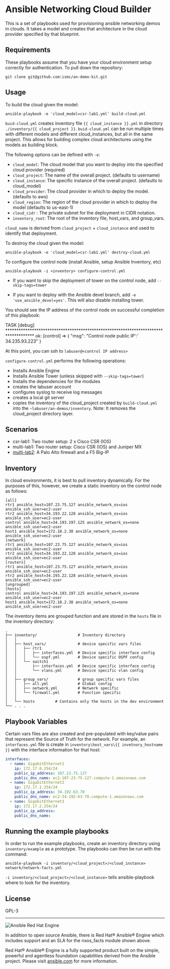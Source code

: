 Ansible Networking Cloud Builder
=========

This is a set of playbooks used for provisioning ansible networking demos in clouds.  It takes a model and creates that architecture in the cloud provider specified by that blueprint.

Requirements
------------

These playbooks assume that you have your cloud environment setup correctly for authentication.  To pull down the repository:

```
git clone git@github.com:ismc/an-demo-kit.git
```

Usage
--------

To build the cloud given the model:

```
ansible-playbook -e 'cloud_model=csr-lab1.yml' build-cloud.yml
```

`buid-cloud.yml` creates  inventory file `{{ cloud_instance }}.yml` in directory `./inventory/{{ cloud_project }}`.  `buid-cloud.yml` can be run multiple times with different models and different cloud_instances, but all in the same project.  This allows for building complex cloud architectures using the models as building block.



The following options can be defined with `-e`:
- `cloud_model`: The cloud model that you want to deploy into the specified cloud provider (required)
- `cloud_project`: The name of the overall project. (defaults to username)
- `cloud_instance`: The specific instance of the overall project. (defaults to cloud_model)
- `cloud_provider`: The cloud provider in which to deploy the model. (defaults to aws)
- `cloud_region`: The region of the cloud provider in which to deploy the model (defaults to us-east-1)
- `cloud_cidr` : The private subnet for the deployment in CIDR notation.
- `inventory_root`: The root of the inventory file, host_vars, and group_vars.

`cloud_name` is derived from `cloud_project` + `cloud_instance` and used to identify that deployment.

To destroy the cloud given the model:

```
ansible-playbook -e 'cloud_model=csr-lab1.yml' destroy-cloud.yml
```

To configure the control node (install Ansible, setup Ansible Inventory, etc)

```
ansible-playbook -i <inventory> configure-control.yml
```

- If you want to skip the deployment of tower on the control node, add `--skip-tags=tower`

- If you want to deploy with the Ansible devel branch, add `-e 'use_ansible_devel=yes'`.  This will also disable installing tower.

You should see the IP address of the control node on successful completion of this playbook:

TASK [debug] ************************************************************************************
ok: [control] => {
    "msg": "Control node public IP':' 34.235.93.223"
}

At this point, you can ssh to `labuser@<control IP address>`

`configure-control.yml` performs the following operations:

- Installs Ansible Engine
- Installs Ansible Tower (unless skipped with `--skip-tags=tower`)
- Installs the dependencies for the modules
- creates the labuser account
- configures syslog to receive log messages
- creates a local git server
- copies the inventory of the cloud_project created by `build-cloud.yml` into the `~labuser/an-demos/inventory`.  Note: It removes the cloud_project directory layer.


## Scenarios
- csr-lab1: Two router setup: 2 x Cisco CSR (IOS)
- multi-lab1: Two router setup: Cisco CSR (IOS) and Juniper MX
- [multi-lab2](scenarios/multi-lab2): A Palo Alto firewall and a F5 Big-IP

## Inventory

In cloud environments, it is best to pull inventory dynamically.  For the purposes of this, however, we create a static inventory on the control node as follows:

```
[all]
rtr1 ansible_host=107.23.75.127 ansible_network_os=ios ansible_ssh_user=ec2-user
rtr2 ansible_host=34.193.22.128 ansible_network_os=ios ansible_ssh_user=ec2-user
control ansible_host=34.193.197.125 ansible_network_os=none ansible_ssh_user=ec2-user
host1 ansible_host=172.18.2.38 ansible_network_os=none ansible_ssh_user=ec2-user
[network]
rtr1 ansible_host=107.23.75.127 ansible_network_os=ios ansible_ssh_user=ec2-user
rtr2 ansible_host=34.193.22.128 ansible_network_os=ios ansible_ssh_user=ec2-user
[routers]
rtr1 ansible_host=107.23.75.127 ansible_network_os=ios ansible_ssh_user=ec2-user
rtr2 ansible_host=34.193.22.128 ansible_network_os=ios ansible_ssh_user=ec2-user
[ungrouped]
[hosts]
control ansible_host=34.193.197.125 ansible_network_os=none ansible_ssh_user=ec2-user
host1 ansible_host=172.18.2.38 ansible_network_os=none ansible_ssh_user=ec2-user
```

The inventory items are grouped function and are stored in the `hosts` file in the inventory directory:

```
.
├── inventory/                  # Inventory directory
│   │
│   ├── host_vars/              # device specific vars files
│   │   ├── rtr1
│   │   │   ├── interfaces.yml  # Device specific interface config
│   │   │   └── ospf.yml        # Device specific OSPF config
│   │   └── switch1
│   │       ├── interfaces.yml  # Device specific interface config
│   │       └── vlans.yml       # Device specific vlan config
│   │
│   ├── group_vars/             # group specific vars files
│   │   ├── all.yml             # Global config   
│   │   ├── network.yml         # Network specific
│   │   └── firewall.yml        # Function specific
│   │   
│   └── hosts         # Contains only the hosts in the dev environment
└── . . .
```

## Playbook Variables

Certain vars files are also created and pre-populated with key/value pairs that represent the Source of Truth for the network.  For example, an `interfaces.yml` file is create in `inventory\host_vars\{{ invetnory_hostname }}` with the interface information for that host:

```yaml
interfaces:
  - name: GigabitEthernet1
    ip: 172.17.0.254/24
    public_ip_address: 107.23.75.127
    public_dns_name: ec2-107-23-75-127.compute-1.amazonaws.com
  - name: GigabitEthernet2
    ip: 172.17.1.254/24
    public_ip_address: 34.192.63.70
    public_dns_name: ec2-34-192-63-70.compute-1.amazonaws.com
  - name: GigabitEthernet3
    ip: 172.17.2.254/24
    public_ip_address:
    public_dns_name:
```


## Running the example playbooks
In order to run the example playbooks, create an inventory directory using
`inventory/example` as a prototype.  The playbooks can then be run with the
command:

```
ansible-playbook -i inventory/<cloud_project>/<cloud_instance> network/network-facts.yml
```

`-i inventory/<cloud_project>/<cloud_instance>` tells ansible-playbook where to look for the inventory.


License
-------

GPL-3

---
![Ansible Red Hat Engine](ansible-engine-small.png)

In addition to open source Ansible, there is Red Hat® Ansible® Engine which includes support and an SLA for the nxos_facts module shown above.

Red Hat® Ansible® Engine is a fully supported product built on the simple, powerful and agentless foundation capabilities derived from the Ansible project.  Please visit [ansible.com](https://www.ansible.com/ansible-engine) for more information.
